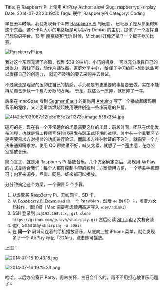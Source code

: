 Title: 在 Raspberry Pi 上使用 AirPlay
Author: alswl
Slug: raspberrypi-airplay
Date: 2014-07-23 23:19:50
Tags: 硬件, RaspberryPi
Category: Coding

早在去年时候，我就发现有个叫做 [Raspberry Pi][] 的玩意，
已经忘了是从那里得知这个东西。这个卡片大小的电路板是可以运行
Debian 的主机，提供了一个发挥自己想象的平台。13 年 [南京极客行动][]
时候，Michael 好像还拿了一个板子参加比赛。

![RaspberryPi.jpg](http://upload.log4d.com/upload_dropbox/201407/RaspberryPi.jpg)

我对这个东西充满了兴趣，仅售 $39 的主机，小巧的机身，
可以充分发挥自己的想象力：离线下载，动作片播放器，家庭分享中心，
给侄子学习编程~想到这些可以发挥自己的创造力，
就迫不及待的要去采购并去尝试。

不过我还是理智的压抑住自己的情感，手头老是有更重要的事情要去做，实在不能再给自己多找一个精力分散的方向。
于是，我这么一压抑，就压抑了一年。

后来在 InnoSpae 看到 [SegmentFault][] 的姜尚用 [Arduino][]
写了一个播放超级玛丽音乐的程序，又让我重新燃烧起使用硬件创造一些小玩意的热情。

![4f42dcf03f067e12fe5c156e2af1373b.image.538x354.jpg](http://upload.log4d.com/upload_dropbox/201407/4f42dcf03f067e12fe5c156e2af1373b.image.538x354.jpg)

碰巧的是，现在有一个非常适合的场景需要这样的工具：前段时间，团队在优化发布流程，也就是将工程师写好的代码发布到正式环境的过程。其中有一个重要环节是需要需求方对提出的功能进行验证。而需求方往往验证的不及时，就需要一个方法来通知需求方。使用 QQ 群效果不好，喊又太累，就想了一个歪主意，在办公室播放音乐。

简而言之，就是用 Raspberry Pi 播放音乐。几个方案确定之后，发现用 AirPlay 的方式最适合我们：每个人都有控制内容的权利；方案使用方便，一个苹果手机即可；内容来源多，豆瓣、网易、虾米都可以播放。

分分钟搞定这个方案，一个需要 5 个步骤。

1. 从淘宝买 RaspBerry Pi、无线网卡、SD 卡。
1. 从 [Raspberry Pi Download][] 搞一个 Raspbian，然后 `dd` 到 SD 卡，看官方文档操作，很详细（Mac 需要考虑使用高速写入 `/dev/rdisk1`）
1. SSH 登录到 `pi@192.168.1.x`，`git clone https://github.com/juhovh/shairplay.git` 然后阅读 [Shairplay][] 文档安装
1. 运行 Shairplay `shairplay -a 3DAir`
1. 在 **同一个** 局域网连着的手机播放音乐，从底向上拉 iPhone 菜单，就会发现多了一个 AirPlay 标记「3DAir」，点击即可播放。

上图：

![2014-07-15 19.43.16.jpg](http://upload.log4d.com/upload_dropbox/201407/2014-07-15%2019.43.16.jpg)

![2014-07-16 19.25.33.png](http://upload.log4d.com/upload_dropbox/201407/2014-07-16%2019.25.33.png)

哈哈，以后办公室开 Party，周末关怀，生日会什么的，再不不用担心放音乐问题了~

[Raspberry Pi]: http://www.raspberrypi.org/

[SegmentFault]: http://segmentfault.com/
[南京极客行动]: http://geekon.geekstack.org/
[Arduino]: http://www.arduino.cc/
[Raspberry Pi Download]: http://www.raspberrypi.org/downloads/
[Shairplay]: https://github.com/juhovh/shairplay
